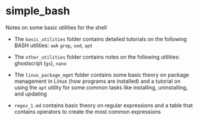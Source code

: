 # simple_bash
Notes on some basic utilities for the shell

* The `basic_utilities` folder contains detailed tutorials on the following BASH utilities:
  `awk` `grep`, `sed`, `apt`
  
* The `other_utilities` folder contains notes on the following utilities: ghostscript (`gs`), `nano`
  
* The `linux_package_mgmt` folder contains some basic theory on package management in Linux
  (how programs are installed) and a tutorial on using the `apt` utility for some common tasks like
  installing, uninstalling, and updating

* `regex_1.md` contains basic theory on regular expressions and a table that contains operators to
  create the most common expressions

<!-- * The `` folder contains -->
